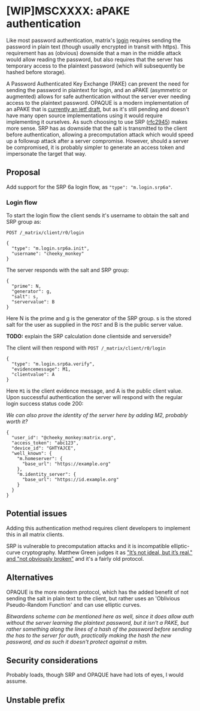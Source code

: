 # \[WIP]MSCXXXX: aPAKE authentication

Like most password authentication, matrix's [login](https://matrix.org/docs/spec/client_server/r0.6.1#post-matrix-client-r0-login) requires sending the password in plain text (though usually encrypted in transit with https). This requirement has as (obvious) downside that a man in the middle attack would allow reading the password, but also requires that the server has temporary access to the plaintext password (which will subsequently be hashed before storage).

A Password Authenticated Key Exchange (PAKE) can prevent the need for sending the password in plaintext for login, and an aPAKE (asymmetric or augmented) allows for safe authentication without the server ever needing access to the plaintext password. OPAQUE is a modern implementation of an aPAKE that is [currently an ietf draft](https://datatracker.ietf.org/doc/html/draft-irtf-cfrg-opaque-05), but as it's still pending and doesn't have many open source implementations using it would require implementing it ourselves. As such choosing to use SRP ([rfc2945](https://datatracker.ietf.org/doc/html/rfc2945)) makes more sense. SRP has as downside that the salt is transmitted to the client before authentication, allowing a precomputation attack which would speed up a followup attack after a server compromise. However, should a server be compromised, it is probably simpler to generate an access token and impersonate the target that way.

## Proposal

Add support for the SRP 6a login flow, as `"type": "m.login.srp6a"`.

### Login flow

To start the login flow the client sends it's username to obtain the salt and SRP group as:

`POST /_matrix/client/r0/login`
```
{
  "type": "m.login.srp6a.init",
  "username": "cheeky_monkey"
}
```
The server responds with the salt and SRP group:
```
{
  "prime": N,
  "generator": g,
  "salt": s,
  "servervalue": B
}
```
Here N is the prime and g is the generator of the SRP group. s is the stored salt for the user as supplied in the `POST` and B is the public server value.

**TODO:** explain the SRP calculation done clientside and serverside?

The client will then respond with
`POST /_matrix/client/r0/login`
```
{
  "type": "m.login.srp6a.verify",
  "evidencemessage": M1,
  "clientvalue": A
}
```
Here `M1` is the client evidence message, and A is the public client value.
Upon successful authentication the server will respond with the regular login success status code 200:

*We can also prove the identity of the server here by adding M2, probably worth it?*
```
{
  "user_id": "@cheeky_monkey:matrix.org",
  "access_token": "abc123",
  "device_id": "GHTYAJCE",
  "well_known": {
    "m.homeserver": {
      "base_url": "https://example.org"
    },
    "m.identity_server": {
      "base_url": "https://id.example.org"
    }
  }
}
```

## Potential issues

Adding this authentication method requires client developers to implement this in all matrix clients.

SRP is vulnerable to precomputation attacks and it is incompatible elliptic-curve cryptography.
Matthew Green judges it as ["It’s not ideal, but it’s real." and "not obviously broken"](https://blog.cryptographyengineering.com/2018/10/19/lets-talk-about-pake/) and it's a fairly old protocol.

## Alternatives

OPAQUE is the more modern protocol, which has the added benefit of not sending the salt in plain text to the client, but rather uses an 'Oblivious Pseudo-Random Function' and can use elliptic curves.

*Bitwardens scheme can be mentioned here as well, since it does allow auth without the server learning the plaintext password, but it isn't a PAKE, but rather something along the lines of a hash of the password before sending the has to the server for auth, practically making the hash the new password, and as such it doesn't protect against a mitm.*


## Security considerations

Probably loads, though SRP and OPAQUE have had lots of eyes, I would assume.

## Unstable prefix



